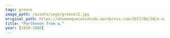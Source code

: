 ```yaml
---
tags: greece
image_path: /assets/imgs/greece/2.jpg
original_path: https://ohomemquecomiatudo.wordpress.com/2017/06/28/e-a-melhor-manteiga-portuguesa-e/
title: "Parthenon from w."
year: [1850-1880]
---
```



